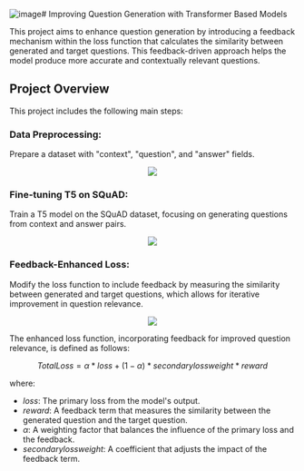 ![image](https://github.com/user-attachments/assets/5c772e27-9102-4b0a-afd1-dbcb6bc0b9c4)# Improving Question Generation with Transformer Based Models

This project aims to enhance question generation by introducing a feedback mechanism within the loss function that calculates the similarity between generated and target questions. This feedback-driven approach helps the model produce more accurate and contextually relevant questions.

## Project Overview
This project includes the following main steps:

### Data Preprocessing: 
Prepare a dataset with "context", "question", and "answer" fields.
<p align=center>
  <img src = "https://github.com/user-attachments/assets/a1589919-ea36-48ec-9ce9-6104df7f478b"
</p>

### Fine-tuning T5 on SQuAD: 
Train a T5 model on the SQuAD dataset, focusing on generating questions from context and answer pairs.

<p align=center>
  <img src = "https://github.com/user-attachments/assets/28bb2f23-223f-43e6-943c-20b34654937f"
</p>


### Feedback-Enhanced Loss: 
Modify the loss function to include feedback by measuring the similarity between generated and target questions, which allows for iterative improvement in question relevance.

<p align=center>
  <img src = "https://github.com/user-attachments/assets/8a93eabc-f775-4124-91f1-823d68670d3a"
</p>

The enhanced loss function, incorporating feedback for improved question relevance, is defined as follows:
``` math
Total Loss = \alpha * loss + (1 - \alpha) * secondary loss weight * reward
```
where:

* $loss$: The primary loss from the model's output.
* $reward$: A feedback term that measures the similarity between the generated question and the target question.
* $\alpha$: A weighting factor that balances the influence of the primary loss and the feedback.
* $secondary loss weight$: A coefficient that adjusts the impact of the feedback term.
